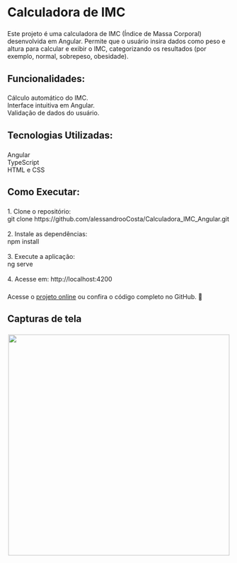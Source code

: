 <h1 align="left">Calculadora de IMC</h1>

###

<p align="left">Este projeto é uma calculadora de IMC (Índice de Massa Corporal) desenvolvida em Angular. Permite que o usuário insira dados como peso e altura para calcular e exibir o IMC, categorizando os resultados (por exemplo, normal, sobrepeso, obesidade).</p>

###

<h2 align="left">Funcionalidades:</h2>

###

<p align="left">Cálculo automático do IMC.<br>Interface intuitiva em Angular.<br>Validação de dados do usuário.</p>

###

<h2 align="left">Tecnologias Utilizadas:</h2>

###

<p align="left">Angular<br>TypeScript<br>HTML e CSS</p>

###

<h2 align="left">Como Executar:</h2>

###

<p align="left">1. Clone o repositório:<br>git clone https://github.com/alessandrooCosta/Calculadora_IMC_Angular.git<br><br>2. Instale as dependências:<br>npm install<br><br>3. Execute a aplicação:<br>ng serve<br><br>4. Acesse em: http://localhost:4200</p>

###

<p align="left">Acesse o <a href="https://calculadoraimc500.netlify.app/">projeto online</a> ou confira o código completo no GitHub. 🚀</p>

###

<h2 align="left">Capturas de tela</h2>

###

<div align="center"> <img height="500" src="![printIMC](https://github.com/user-attachments/assets/448dac9d-ca83-4aaa-b420-7bcef1c904d7)"  />
</div>

###
